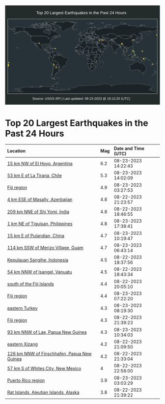 ![Map](./map.png)

# Top 20 Largest Earthquakes in the Past 24 Hours

| Location | Mag | Date and Time (UTC) |
|:---|:---|:---|
| [15 km NW of El Hoyo, Argentina](https://earthquake.usgs.gov/earthquakes/eventpage/us7000kqbl) | 6.2 | 08-23-2023 14:22:43 |
| [53 km E of La Tirana, Chile](https://earthquake.usgs.gov/earthquakes/eventpage/us7000kqbg) | 5.3 | 08-23-2023 14:02:09 |
| [Fiji region](https://earthquake.usgs.gov/earthquakes/eventpage/us7000kq8q) | 4.9 | 08-23-2023 03:27:53 |
| [4 km ESE of Masally, Azerbaijan](https://earthquake.usgs.gov/earthquakes/eventpage/us7000kq79) | 4.8 | 08-22-2023 21:23:57 |
| [209 km NNE of Shi Yomi, India](https://earthquake.usgs.gov/earthquakes/eventpage/us7000kq64) | 4.8 | 08-22-2023 18:46:55 |
| [1 km NE of Tiguisan, Philippines](https://earthquake.usgs.gov/earthquakes/eventpage/us7000kqcz) | 4.8 | 08-23-2023 17:38:41 |
| [15 km E of Pulandian, China](https://earthquake.usgs.gov/earthquakes/eventpage/us7000kqap) | 4.7 | 08-23-2023 10:19:47 |
| [114 km SSW of Merizo Village, Guam](https://earthquake.usgs.gov/earthquakes/eventpage/us7000kq9v) | 4.7 | 08-23-2023 06:43:14 |
| [Kepulauan Sangihe, Indonesia](https://earthquake.usgs.gov/earthquakes/eventpage/us7000kq5z) | 4.5 | 08-22-2023 18:37:56 |
| [54 km NNW of Isangel, Vanuatu](https://earthquake.usgs.gov/earthquakes/eventpage/us7000kq63) | 4.5 | 08-22-2023 18:43:34 |
| [south of the Fiji Islands](https://earthquake.usgs.gov/earthquakes/eventpage/us7000kq6l) | 4.4 | 08-22-2023 20:05:10 |
| [Fiji region](https://earthquake.usgs.gov/earthquakes/eventpage/us7000kqa1) | 4.4 | 08-23-2023 07:22:20 |
| [eastern Turkey](https://earthquake.usgs.gov/earthquakes/eventpage/us7000kqaa) | 4.3 | 08-23-2023 08:19:30 |
| [Fiji region](https://earthquake.usgs.gov/earthquakes/eventpage/us7000kq7h) | 4.3 | 08-22-2023 21:39:23 |
| [93 km NNW of Lae, Papua New Guinea](https://earthquake.usgs.gov/earthquakes/eventpage/us7000kqau) | 4.3 | 08-23-2023 10:34:03 |
| [eastern Xizang](https://earthquake.usgs.gov/earthquakes/eventpage/us7000kq7c) | 4.2 | 08-22-2023 21:09:50 |
| [126 km NNW of Finschhafen, Papua New Guinea](https://earthquake.usgs.gov/earthquakes/eventpage/us7000kq7d) | 4.2 | 08-22-2023 21:33:04 |
| [57 km S of Whites City, New Mexico](https://earthquake.usgs.gov/earthquakes/eventpage/tx2023qlls) | 4 | 08-22-2023 22:58:00 |
| [Puerto Rico region](https://earthquake.usgs.gov/earthquakes/eventpage/pr2023235000) | 3.9 | 08-23-2023 03:03:29 |
| [Rat Islands, Aleutian Islands, Alaska](https://earthquake.usgs.gov/earthquakes/eventpage/us7000kq7i) | 3.8 | 08-22-2023 21:39:22 |
